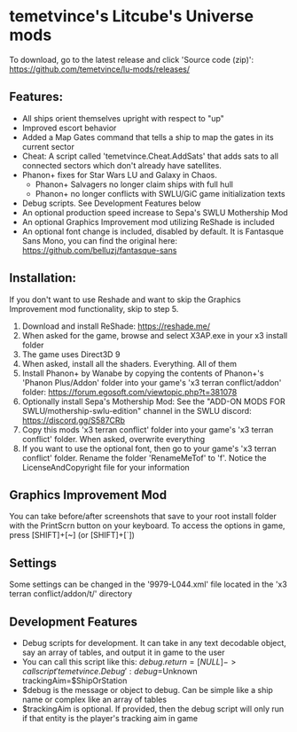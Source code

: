 # temetvince's Litcube's Universe mods
To download, go to the latest release and click 'Source code (zip)': https://github.com/temetvince/lu-mods/releases/

## Features:
* All ships orient themselves upright with respect to "up"
* Improved escort behavior
* Added a Map Gates command that tells a ship to map the gates in its current sector
* Cheat: A script called 'temetvince.Cheat.AddSats' that adds sats to all connected sectors which don't already have satellites.
* Phanon+ fixes for Star Wars LU and Galaxy in Chaos.
    * Phanon+ Salvagers no longer claim ships with full hull
    * Phanon+ no longer conflicts with SWLU/GiC game initialization texts
* Debug scripts. See Development Features below
* An optional production speed increase to Sepa's SWLU Mothership Mod
* An optional Graphics Improvement mod utilizing ReShade is included
* An optional font change is included, disabled by default. It is Fantasque Sans Mono, you can find the original here: https://github.com/belluzj/fantasque-sans 

## Installation:
If you don't want to use Reshade and want to skip the Graphics Improvement mod functionality, skip to step 5.
1. Download and install ReShade: https://reshade.me/
2. When asked for the game, browse and select X3AP.exe in your x3 install folder
3. The game uses Direct3D 9
4. When asked, install all the shaders. Everything. All of them
5. Install Phanon+ by Wanabe by copying the contents of Phanon+'s 'Phanon Plus/Addon' folder into your game's 'x3 terran conflict/addon' folder: https://forum.egosoft.com/viewtopic.php?t=381078
6. Optionally install Sepa's Mothership Mod: See the "ADD-ON MODS FOR SWLU/mothership-swlu-edition" channel in the SWLU discord: https://discord.gg/S587CRb
7. Copy this mods 'x3 terran conflict' folder into your game's 'x3 terran conflict' folder. When asked, overwrite everything
8. If you want to use the optional font, then go to your game's 'x3 terran conflict' folder. Rename the folder 'RenameMeTof' to 'f'. Notice the LicenseAndCopyright file for your information

## Graphics Improvement Mod
You can take before/after screenshots that save to your root install folder with the PrintScrn button on your keyboard. To access the options in game, press [SHIFT]+[~] (or [SHIFT]+[`])

## Settings
Some settings can be changed in the '9979-L044.xml' file located in the 'x3 terran conflict/addon/t/' directory

## Development Features
* Debug scripts for development. It can take in any text decodable object, say an array of tables, and output it in game to the user
* You can call this script like this: $debug.return = [NULL] -> call script 'temetvince.Debug': debug=$Unknown trackingAim=$ShipOrStation
* $debug is the message or object to debug. Can be simple like a ship name or complex like an array of tables
* $trackingAim is optional. If provided, then the debug script will only run if that entity is the player's tracking aim in game
